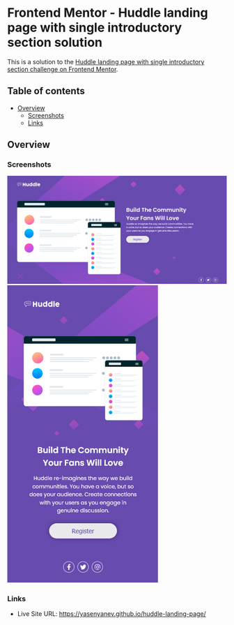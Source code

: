 # Frontend Mentor - Huddle landing page with single introductory section solution

This is a solution to the [Huddle landing page with single introductory section challenge on Frontend Mentor](https://www.frontendmentor.io/challenges/huddle-landing-page-with-a-single-introductory-section-B_2Wvxgi0).

## Table of contents

- [Overview](#overview)
  - [Screenshots](#screenshots)
  - [Links](#links)

## Overview

### Screenshots
![Desktop Screenshot](images/Screenshot-desktop.png)
![Mobile Screenshot](images/Screenshot-mobile.png)

### Links

- Live Site URL: https://yasenyanev.github.io/huddle-landing-page/
